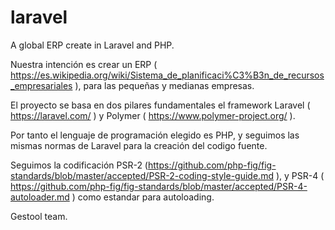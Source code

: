 # laravel
A global ERP create in Laravel and PHP.

Nuestra intención es crear un ERP ( https://es.wikipedia.org/wiki/Sistema_de_planificaci%C3%B3n_de_recursos_empresariales ), para las pequeñas y medianas empresas.

El proyecto se basa en dos pilares fundamentales el framework Laravel ( https://laravel.com/ ) y Polymer ( https://www.polymer-project.org/ ).

Por tanto el lenguaje de programación elegido es PHP, y seguimos las mismas normas de Laravel para la creación del codigo fuente.

Seguimos la codificación PSR-2 (https://github.com/php-fig/fig-standards/blob/master/accepted/PSR-2-coding-style-guide.md ), y PSR-4 ( https://github.com/php-fig/fig-standards/blob/master/accepted/PSR-4-autoloader.md ) como estandar para autoloading.



Gestool team.
